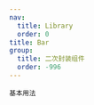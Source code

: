 ```yaml
---
nav:
  title: Library
  order: 0
title: Bar
group:
  title: 二次封装组件
  order: -996
---
```


<code src="./usage/demo1.tsx">基本用法</code>
